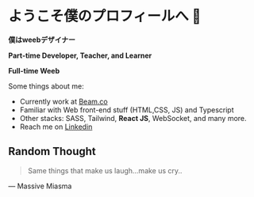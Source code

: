 # ようこそ僕のプロフィールへ 👋

<b>僕はweebデザイナー</b>


**<p>Part-time Developer, Teacher, and Learner</p>**
**<p>Full-time Weeb</p>**

Some things about me:
- Currently work at <a href="https://www.linkedin.com/company/thebeamco" target="_blank">Beam.co</a>
- Familiar with Web front-end stuff (HTML,CSS, JS) and Typescript
- Other stacks: SASS, Tailwind, **React JS**, WebSocket, and many more.
- Reach me on <a href="https://www.linkedin.com/company/thebeamco" target="_blank">Linkedin</a>

## Random Thought
> Same things that make us laugh...make us cry..

— Massive Miasma
<!--
**yogiearifin/yogiearifin** is a ✨ _special_ ✨ repository because its `README.md` (this file) appears on your GitHub profile.

Here are some ideas to get you started:

- 🔭 I’m currently working on ...
- 🌱 I’m currently learning ...
- 👯 I’m looking to collaborate on ...
- 🤔 I’m looking for help with ...
- 💬 Ask me about ...
- 📫 How to reach me: ...
- 😄 Pronouns: ...
- ⚡ Fun fact: ...
-->
